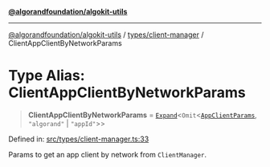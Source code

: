 [**@algorandfoundation/algokit-utils**](../../../README.md)

***

[@algorandfoundation/algokit-utils](../../../README.md) / [types/client-manager](../README.md) / ClientAppClientByNetworkParams

# Type Alias: ClientAppClientByNetworkParams

> **ClientAppClientByNetworkParams** = [`Expand`](../../expand/type-aliases/Expand.md)\<`Omit`\<[`AppClientParams`](../../app-client/interfaces/AppClientParams.md), `"algorand"` \| `"appId"`\>\>

Defined in: [src/types/client-manager.ts:33](https://github.com/algorandfoundation/algokit-utils-ts/blob/main/src/types/client-manager.ts#L33)

Params to get an app client by network from `ClientManager`.
